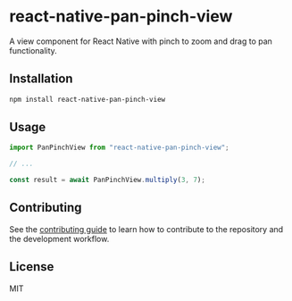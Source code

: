 # react-native-pan-pinch-view

A view component for React Native with pinch to zoom and drag to pan functionality.

## Installation

```sh
npm install react-native-pan-pinch-view
```

## Usage

```js
import PanPinchView from "react-native-pan-pinch-view";

// ...

const result = await PanPinchView.multiply(3, 7);
```

## Contributing

See the [contributing guide](CONTRIBUTING.md) to learn how to contribute to the repository and the development workflow.

## License

MIT
